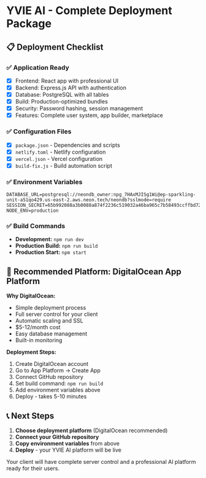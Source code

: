 # YVIE AI - Complete Deployment Package

## 📋 Deployment Checklist

### ✅ Application Ready
- [x] Frontend: React app with professional UI
- [x] Backend: Express.js API with authentication
- [x] Database: PostgreSQL with all tables
- [x] Build: Production-optimized bundles
- [x] Security: Password hashing, session management
- [x] Features: Complete user system, app builder, marketplace

### ✅ Configuration Files
- [x] `package.json` - Dependencies and scripts
- [x] `netlify.toml` - Netlify configuration
- [x] `vercel.json` - Vercel configuration
- [x] `build-fix.js` - Build automation script

### ✅ Environment Variables
```
DATABASE_URL=postgresql://neondb_owner:npg_7HAxMJISg1Wi@ep-sparkling-unit-a51qo429.us-east-2.aws.neon.tech/neondb?sslmode=require
SESSION_SECRET=65b992088a3b0088a874f2236c519032a46ba965c7b58493ccffbd72d5ee4763
NODE_ENV=production
```

### ✅ Build Commands
- **Development:** `npm run dev`
- **Production Build:** `npm run build`
- **Production Start:** `npm start`

## 🎯 Recommended Platform: DigitalOcean App Platform

**Why DigitalOcean:**
- Simple deployment process
- Full server control for your client
- Automatic scaling and SSL
- $5-12/month cost
- Easy database management
- Built-in monitoring

**Deployment Steps:**
1. Create DigitalOcean account
2. Go to App Platform → Create App
3. Connect GitHub repository
4. Set build command: `npm run build`
5. Add environment variables above
6. Deploy - takes 5-10 minutes

## 📞 Next Steps

1. **Choose deployment platform** (DigitalOcean recommended)
2. **Connect your GitHub repository**
3. **Copy environment variables** from above
4. **Deploy** - your YVIE AI platform will be live

Your client will have complete server control and a professional AI platform ready for their users.